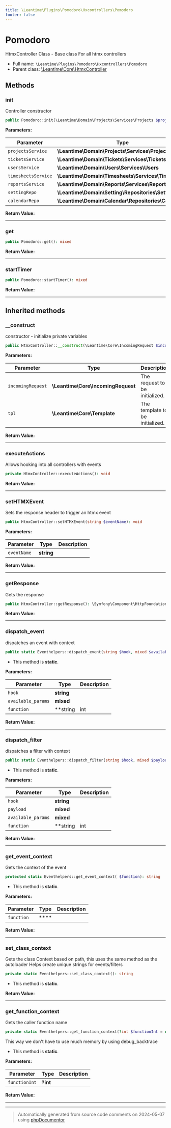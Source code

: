 ```yaml
---
title: \Leantime\Plugins\Pomodoro\Hxcontrollers\Pomodoro
footer: false
---
```


# Pomodoro

HtmxController Class - Base class For all htmx controllers



* Full name: `\Leantime\Plugins\Pomodoro\Hxcontrollers\Pomodoro`
* Parent class: [\Leantime\Core\HtmxController](../../../Core/HtmxController.md)



## Methods

### init

Controller constructor

```php
public Pomodoro::init(\Leantime\Domain\Projects\Services\Projects $projectsService, \Leantime\Domain\Tickets\Services\Tickets $ticketsService, \Leantime\Domain\Users\Services\Users $usersService, \Leantime\Domain\Timesheets\Services\Timesheets $timesheetsService, \Leantime\Domain\Reports\Services\Reports $reportsService, \Leantime\Domain\Setting\Repositories\Setting $settingRepo, \Leantime\Domain\Calendar\Repositories\Calendar $calendarRepo): void
```








**Parameters:**

| Parameter | Type | Description |
|-----------|------|-------------|
| `projectsService` | **\Leantime\Domain\Projects\Services\Projects** |  |
| `ticketsService` | **\Leantime\Domain\Tickets\Services\Tickets** |  |
| `usersService` | **\Leantime\Domain\Users\Services\Users** |  |
| `timesheetsService` | **\Leantime\Domain\Timesheets\Services\Timesheets** |  |
| `reportsService` | **\Leantime\Domain\Reports\Services\Reports** |  |
| `settingRepo` | **\Leantime\Domain\Setting\Repositories\Setting** |  |
| `calendarRepo` | **\Leantime\Domain\Calendar\Repositories\Calendar** |  |


**Return Value:**





---
### get



```php
public Pomodoro::get(): mixed
```









**Return Value:**





---
### startTimer



```php
public Pomodoro::startTimer(): mixed
```









**Return Value:**





---


## Inherited methods

### __construct

constructor - initialize private variables

```php
public HtmxController::__construct(\Leantime\Core\IncomingRequest $incomingRequest, \Leantime\Core\Template $tpl): mixed
```








**Parameters:**

| Parameter | Type | Description |
|-----------|------|-------------|
| `incomingRequest` | **\Leantime\Core\IncomingRequest** | The request to be initialized. |
| `tpl` | **\Leantime\Core\Template** | The template to be initialized. |


**Return Value:**





---
### executeActions

Allows hooking into all controllers with events

```php
private HtmxController::executeActions(): void
```









**Return Value:**





---
### setHTMXEvent

Sets the response header to trigger an htmx event

```php
public HtmxController::setHTMXEvent(string $eventName): void
```








**Parameters:**

| Parameter | Type | Description |
|-----------|------|-------------|
| `eventName` | **string** |  |


**Return Value:**





---
### getResponse

Gets the response

```php
public HtmxController::getResponse(): \Symfony\Component\HttpFoundation\Response
```









**Return Value:**





---
### dispatch_event

dispatches an event with context

```php
public static Eventhelpers::dispatch_event(string $hook, mixed $available_params = [], string|int|null $function = null): void
```



* This method is **static**.




**Parameters:**

| Parameter | Type | Description |
|-----------|------|-------------|
| `hook` | **string** |  |
| `available_params` | **mixed** |  |
| `function` | **string|int|null** |  |


**Return Value:**





---
### dispatch_filter

dispatches a filter with context

```php
public static Eventhelpers::dispatch_filter(string $hook, mixed $payload, mixed $available_params = [], string|int|null $function = null): mixed
```



* This method is **static**.




**Parameters:**

| Parameter | Type | Description |
|-----------|------|-------------|
| `hook` | **string** |  |
| `payload` | **mixed** |  |
| `available_params` | **mixed** |  |
| `function` | **string|int|null** |  |


**Return Value:**





---
### get_event_context

Gets the context of the event

```php
protected static Eventhelpers::get_event_context( $function): string
```



* This method is **static**.




**Parameters:**

| Parameter | Type | Description |
|-----------|------|-------------|
| `function` | **** |  |


**Return Value:**





---
### set_class_context

Gets the class Context based on path, this uses the same method as the autoloader
Helps create unique strings for events/filters

```php
private static Eventhelpers::set_class_context(): string
```



* This method is **static**.





**Return Value:**





---
### get_function_context

Gets the caller function name

```php
private static Eventhelpers::get_function_context(?int $functionInt = null): string
```

This way we don't have to use much memory by using debug_backtrace

* This method is **static**.




**Parameters:**

| Parameter | Type | Description |
|-----------|------|-------------|
| `functionInt` | **?int** |  |


**Return Value:**





---


---
> Automatically generated from source code comments on 2024-05-07 using [phpDocumentor](http://www.phpdoc.org/)

